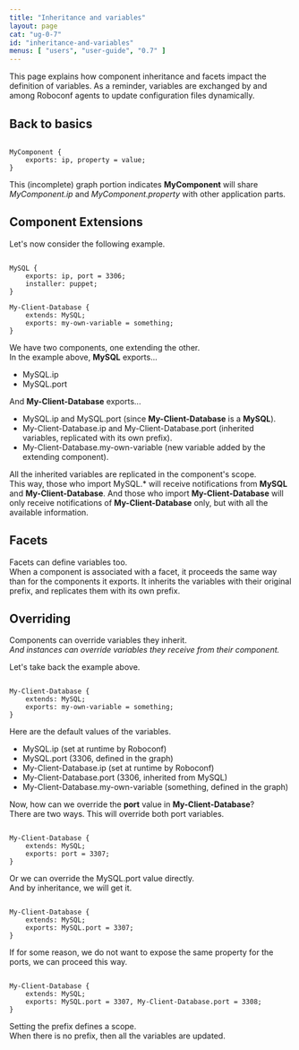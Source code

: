 ```yaml
---
title: "Inheritance and variables"
layout: page
cat: "ug-0-7"
id: "inheritance-and-variables"
menus: [ "users", "user-guide", "0.7" ]
---
```


This page explains how component inheritance and facets impact the
definition of variables. As a reminder, variables are exchanged by and among
Roboconf agents to update configuration files dynamically.


## Back to basics

<pre><code class="language-roboconf">
MyComponent {
	exports: ip, property = value;
}
</code></pre>

This (incomplete) graph portion indicates **MyComponent** will share
*MyComponent.ip* and *MyComponent.property* with other application parts.


## Component Extensions

Let's now consider the following example.

<pre><code class="language-roboconf">
MySQL {
	exports: ip, port = 3306;
	installer: puppet;
}

My-Client-Database {
	extends: MySQL;
	exports: my-own-variable = something;
}
</code></pre>

We have two components, one extending the other.  
In the example above, **MySQL** exports...

* MySQL.ip
* MySQL.port

And **My-Client-Database** exports...

* MySQL.ip and MySQL.port (since **My-Client-Database** is a **MySQL**).
* My-Client-Database.ip and My-Client-Database.port (inherited variables, replicated with its own prefix).
* My-Client-Database.my-own-variable (new variable added by the extending component).

All the inherited variables are replicated in the component's scope.  
This way, those who import MySQL.\* will receive notifications from **MySQL** and **My-Client-Database**.
And those who import **My-Client-Database** will only receive notifications of **My-Client-Database** only, but with
all the available information.


## Facets

Facets can define variables too.  
When a component is associated with a facet, it proceeds the same way than for the components it exports.
It inherits the variables with their original prefix, and replicates them with its own prefix.


## Overriding

Components can override variables they inherit.  
*And instances can override variables they receive from their component.*

Let's take back the example above.

<pre><code class="language-roboconf">
My-Client-Database {
	extends: MySQL;
	exports: my-own-variable = something;
}
</code></pre>

Here are the default values of the variables.

* MySQL.ip (set at runtime by Roboconf)
* MySQL.port (3306, defined in the graph)
* My-Client-Database.ip (set at runtime by Roboconf)
* My-Client-Database.port (3306, inherited from MySQL)
* My-Client-Database.my-own-variable (something, defined in the graph)

Now, how can we override the **port** value in **My-Client-Database**?  
There are two ways. This will override both port variables.

<pre><code class="language-roboconf">
My-Client-Database {
	extends: MySQL;
	exports: port = 3307;
}
</code></pre>

Or we can override the MySQL.port value directly.  
And by inheritance, we will get it.

<pre><code class="language-roboconf">
My-Client-Database {
	extends: MySQL;
	exports: MySQL.port = 3307;
}
</code></pre>

If for some reason, we do not want to expose the same property for the ports, we can proceed this way.

<pre><code class="language-roboconf">
My-Client-Database {
	extends: MySQL;
	exports: MySQL.port = 3307, My-Client-Database.port = 3308;
}
</code></pre>

Setting the prefix defines a scope.  
When there is no prefix, then all the variables are updated.

